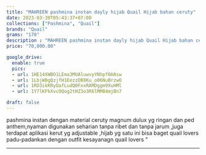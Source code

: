 ```yaml
---
title: "MAHREEN pashmina instan dayly hijab Quail Hijab bahan ceruty"
date: 2023-03-30T05:43:37+07:00
collections: ["Pashmina", "Quail"]
brands: "Quail"
grams: "170"
description : "MAHREEN pashmina instan dayly hijab Quail Hijab bahan ceruty"
price: "70,000.00"

google_drive:
  enable: true
  pics:
  - url: 1HE14XWBO1LEma3MUAluwvyYNhpf6HAsw
  - url: 1LbjW0gQzjfH1EezzDB8Ku_o06NuBrzwO
  - url: 1RD3ikKRyUafLudQ0FxxRAMDggm9XuHMl
  - url: 1Y7lKFkXvcOQog2tHZ3o3R6lMM84mjBn7

draft: false
---
```


pashmina instan dengan material ceruty magnum dulux yg ringan dan ped anthem,nyaman  digunakan seharian tanpa ribet dan tanpa jarum ,juga terdapat aplikasi kerut yg adjustable  ,hijab yg satu ini bisa baget quail lovers padu-padankan dengan outfit kesayanagn quail lovers "

-------------    
 
